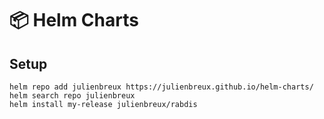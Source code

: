 # 📦 Helm Charts

## Setup

    helm repo add julienbreux https://julienbreux.github.io/helm-charts/
    helm search repo julienbreux
    helm install my-release julienbreux/rabdis
